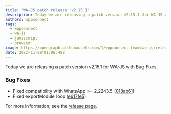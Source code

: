 ```yaml
---
title: "WA-JS patch release: v2.15.1"
description: Today we are releasing a patch version v2.15.1 for WA-JS with Bug Fixes.
authors: wppconnect
tags:
  - wppconnect
  - wa-js
  - javascript
  - browser
image: https://opengraph.githubassets.com/1/wppconnect-team/wa-js/releases/tag/v2.15.1
date: 2022-11-08T01:06:49Z
---
```


Today we are releasing a patch version v2.15.1 for WA-JS with Bug Fixes.

<!--truncate-->

### Bug Fixes

* Fixed compatibility with WhatsApp >= 2.2243.5 ([018ab61](https://github.com/wppconnect-team/wa-js/commit/018ab61161ae6265d85b5f4a29afcad58571423f))
* Fixed exportModule loop ([e617fe5](https://github.com/wppconnect-team/wa-js/commit/e617fe5088a65916501882a8e587bd84d096370c))

For more information, see the [release page](https://github.com/wppconnect-team/wa-js/releases/tag/v2.15.1).